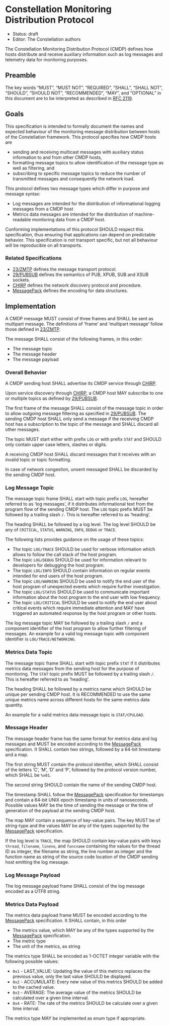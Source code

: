 # Constellation Monitoring Distribution Protocol

* Status: draft
* Editor: The Constellation authors

The Constellation Monitoring Distribution Protocol (CMDP) defines how hosts distribute and receive auxiliary information such as log messages and telemetry data for monitoring purposes.

## Preamble

The key words “MUST”, “MUST NOT”, “REQUIRED”, “SHALL”, “SHALL NOT”, “SHOULD”, “SHOULD NOT”, “RECOMMENDED”, “MAY”, and “OPTIONAL” in this document are to be interpreted as described in [RFC 2119](http://tools.ietf.org/html/rfc2119).

## Goals

This specification is intended to formally document the names and expected behaviour of the monitoring message distribution between hosts of the Constellation framework.
This protocol specifies how CMDP hosts are

* sending and receiving multicast messages with auxiliary status information to and from other CMDP hosts,
* formatting message topics to allow identification of the message type as well as filtering, and
* subscribing to specific message topics to reduce the number of transmitted messages and consequently the network load.

This protocol defines two message types which differ in purpose and message syntax:

* Log messages are intended for the distribution of informational logging messages from a CMDP host
* Metrics data messages are intended for the distribution of machine-readable monitoring data from a CMDP host.

Conforming implementations of this protocol SHOULD respect this specification, thus ensuring that applications can depend on predictable behavior.
This specification is not transport specific, but not all behaviour will be reproducible on all transports.

### Related Specifications

* [23/ZMTP](http://rfc.zeromq.org/spec:23/ZMTP) defines the message transport protocol.
* [29/PUBSUB](http://rfc.zeromq.org/spec:29/PUBSUB) defines the semantics of PUB, XPUB, SUB and XSUB sockets.
* [CHIRP](https://gitlab.desy.de/constellation/constellation/-/blob/main/docs/protocols/chirp.md) defines the network discovery protocol and procedure.
* [MessagePack](https://github.com/msgpack/msgpack/blob/master/spec.md) defines the encoding for data structures.

## Implementation

A CMDP message MUST consist of three frames and SHALL be sent as multipart message.
The definitions of ‘frame’ and ‘multipart message’ follow those defined in [23/ZMTP](http://rfc.zeromq.org/spec:23/ZMTP).

The message SHALL consist of the following frames, in this order:

* The message topic
* The message header
* The message payload

### Overall Behavior

A CMDP sending host SHALL advertise its CMDP service through [CHIRP](https://gitlab.desy.de/constellation/constellation/-/blob/main/docs/protocols/chirp.md).

Upon service discovery through [CHIRP](https://gitlab.desy.de/constellation/constellation/-/blob/main/docs/protocols/chirp.md), a CMDP host MAY subscribe to one or multiple topics as defined by [29/PUBSUB](http://rfc.zeromq.org/spec:29/PUBSUB).

The first frame of the message SHALL consist of the message topic in order to allow outgoing message filtering as specified in [29/PUBSUB](http://rfc.zeromq.org/spec:29/PUBSUB).
The sending CMDP host SHALL only send a message if the receiving CMDP host has a subscription to the topic of the message and SHALL discard all other messages.

The topic MUST start either with prefix `LOG` or with prefix `STAT` and SHOULD only contain upper case letters, slashes or digits.

A receiving CMDP host SHALL discard messages that it receives with an invalid topic or topic formatting.

In case of network congestion, unsent messaged SHALL be discarded by the sending CMDP host.

### Log Message Topic

The message topic frame SHALL start with topic prefix `LOG`, hereafter referred to as ‘log messages’, if it distributes informational text from the program flow of the sending CMDP host.
The `LOG` topic prefix MUST be followed by a trailing slash `/`.
This is hereafter referred to as ‘heading’.

The heading SHALL be followed by a log level.
The log level SHOULD be any of `CRITICAL`, `STATUS`, `WARNING`, `INFO`, `DEBUG` or `TRACE`.

The following lists provides guidance on the usage of these topics:

* The topic `LOG/TRACE` SHOULD be used for verbose information which allows to follow the call stack of the host program.
* The topic `LOG/DEBUG` SHOULD be used for information relevant to developers for debugging the host program.
* The topic `LOG/INFO` SHOULD contain information on regular events intended for end users of the host program.
* The topic `LOG/WARNING` SHOULD be used to notify the end user of the host program of unexpected events which require further investigation.
* The topic `LOG/STATUS` SHOULD be used to communicate important information about the host program to the end user with low frequency.
* The topic `LOG/CRITICAL` SHOULD be used to notify the end user about critical events which require immediate attention and MAY have triggered an automated response by the host program or other hosts.

The log message topic MAY be followed by a trailing slash `/` and a component identifier of the host program to allow further filtering of messages.
An example for a valid log message topic with component identifier is `LOG/TRACE/NETWORKING`.

### Metrics Data Topic

The message topic frame SHALL start with topic prefix `STAT` if it distributes metrics data messages from the sending host for the purpose of monitoring.
The `STAT` topic prefix MUST be followed by a trailing slash `/`.
This is hereafter referred to as ‘heading’.

The heading SHALL be followed by a metrics name which SHOULD be unique per sending CMDP host.
It is RECOMMENDED to use the same unique metrics name across different hosts for the same metrics data quantity.

An example for a valid metrics data message topic is `STAT/CPULOAD`.

### Message Header

The message header frame has the same format for metrics data and log messages and MUST be encoded according to the [MessagePack](https://github.com/msgpack/msgpack/blob/master/spec.md) specification.
It SHALL contain two strings, followed by a 64-bit timestamp and a map.

The first string MUST contain the protocol identifier, which SHALL consist of the letters ‘C’, ‘M’, ‘D’ and ‘P’, followed by the protocol version number, which SHALL be `%x01`.

The second string SHOULD contain the name of the sending CMDP host.

The timestamp SHALL follow the [MessagePack](https://github.com/msgpack/msgpack/blob/master/spec.md) specification for timestamps and contain a 64-bit UNIX epoch timestamp in units of nanoseconds.
Possible values MAY be the time of sending the message or the time of generation of the payload at the sending CMDP host.

The map MAY contain a sequence of key-value pairs.
The key MUST be of string-type and the values MAY be any of the types supported by the [MessagePack](https://github.com/msgpack/msgpack/blob/master/spec.md) specification.

If the log level is `TRACE`, the map SHOULD contain key-value pairs with keys `thread`, `filename`, `lineno`, and `funcname` containing the values for the thread ID as integer, the filename as string, the line number as integer and the function name as string of the source code location of the CMDP sending host emitting the log message.

### Log Message Payload

The log message payload frame SHALL consist of the log message encoded as a UTF8 string.

### Metrics Data Payload

The metrics data payload frame MUST be encoded according to the [MessagePack](https://github.com/msgpack/msgpack/blob/master/spec.md) specification.
It SHALL contain, in this order

* The metrics value, which MAY be any of the types supported by the [MessagePack](https://github.com/msgpack/msgpack/blob/master/spec.md) specification.
* The metric type
* The unit of the metrics, as string

The metrics type SHALL be encoded as 1-OCTET integer variable with the following possible values:

* `0x1` - LAST_VALUE: Updating the value of this metrics replaces the previous value, only the last value SHOULD be displayed.
* `0x2` - ACCUMULATE: Every new value of this metrics SHOULD be added to the cached value.
* `0x3` - AVERAGE: The average value of the metrics SHOULD be calculated over a given time interval.
* `0x4` - RATE: The rate of the metrics SHOULD be calculate over a given time interval.

The metrics type MAY be implemented as enum type if appropriate.
